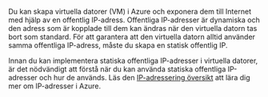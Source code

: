 Du kan skapa virtuella datorer (VM) i Azure och exponera dem till Internet med hjälp av en offentlig IP-adress. Offentliga IP-adresser är dynamiska och den adress som är kopplade till dem kan ändras när den virtuella datorn tas bort som standard. För att garantera att den virtuella datorn alltid använder samma offentliga IP-adress, måste du skapa en statisk offentlig IP. 

Innan du kan implementera statiska offentliga IP-adresser i virtuella datorer, är det nödvändigt att förstå när du kan använda statiska offentliga IP-adresser och hur de används. Läs den [IP-adressering översikt](../articles/virtual-network/virtual-network-ip-addresses-overview-arm.md) att lära dig mer om IP-adresser i Azure.

